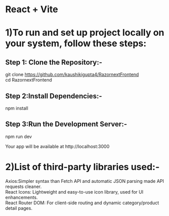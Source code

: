 # React + Vite
# 1)To run and set up project locally on your system, follow these steps:

## Step 1: Clone the Repository:-  
git clone https://github.com/kaushikigupta4/RazornextFrontend  
cd RazornextFrontend  

## Step 2:Install Dependencies:-  
npm install  

## Step 3:Run the Development Server:-  
npm run dev  

Your app will be available at http://localhost:3000  


# 2)List of third-party libraries used:-  

Axios:Simpler syntax than Fetch API and automatic JSON parsing made API requests cleaner.  
React Icons: Lightweight and easy-to-use icon library, used for UI enhancements.  
React Router DOM: For client-side routing and dynamic category/product detail pages.  
